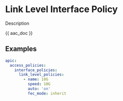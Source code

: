 # Link Level Interface Policy

Description

{{ aac_doc }}
## Examples

```yaml
apic:
  access_policies:
    interface_policies:
      link_level_policies:
        - name: 10G
          speed: 10G
          auto: 'on'
          fec_mode: inherit
```
